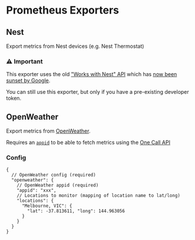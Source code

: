 # Prometheus Exporters

## Nest

Export metrics from Nest devices (e.g. Nest Thermostat)

### ⚠️ Important

This exporter uses the old ["Works with Nest" API](https://developers.nest.com/)
which has [now been sunset by Google](https://blog.google/products/google-nest/works-with-nest).

You can still use this exporter, but only if you have a pre-existing developer token.


## OpenWeather

Export metrics from [OpenWeather](https://openweathermap.org/).

Requires an [`appid`](https://openweathermap.org/appid) to be able to fetch metrics using the
[One Call API](https://openweathermap.org/api/one-call-api)

### Config

```json5
{
  // OpenWeather config (required)
  "openweather": {
    // OpenWeather appid (required)
    "appid": "xxx",
    // Locations to monitor (mapping of location name to lat/long)
    "locations": {
      "Melbourne, VIC": {
        "lat": -37.813611, "long": 144.963056
      }
    }
  }
}
```
